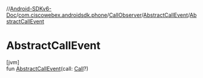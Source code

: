 //[Android-SDKv6-Doc](../../../../index.md)/[com.ciscowebex.androidsdk.phone](../../index.md)/[CallObserver](../index.md)/[AbstractCallEvent](index.md)/[AbstractCallEvent](-abstract-call-event.md)

# AbstractCallEvent

[jvm]\
fun [AbstractCallEvent](-abstract-call-event.md)(call: [Call](../../-call/index.md)?)
